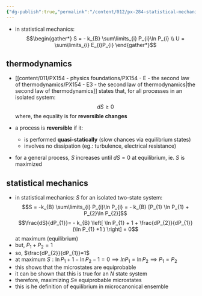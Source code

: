 ```yaml
---
{"dg-publish":true,"permalink":"/content/012/px-284-statistical-mechanics/f-connection-between-thermodynamics-and-statistical-mechanics/px-284-f1-isolated-system-or-microcanonical-ensemble/","created":"2024-11-29T18:43:20.801+00:00","updated":"2024-12-05T15:14:12.534+00:00"}
---
```


- in statistical mechanics:
$$\begin{gather*}
	S = - k_{B} \sum\limits_{i} P_{i}\ln P_{i} \\ 
	U = \sum\limits_{i} E_{i}P_{i} 
\end{gather*}$$
## thermodynamics
- [[content/011/PX154 - physics foundations/PX154 - E - the second law of thermodynamics/PX154 - E3 - the second law of thermodynamics\|the second law of thermodynamics]] states that, for all processes in an isolated system:
$$dS \geq 0$$
	where, the equality is for **reversible changes**
- a process is **reversible** if it:
	- is performed **quasi-statically** (slow chances via equilibrium states)
	- involves no dissipation (eg.: turbulence, electrical resistance)

- for a general process, $S$ increases until $dS = 0$ at equilibrium, ie. $S$ is maximized
## statistical mechanics
- in statistical mechanics: $S$ for an isolated two-state system:
$$S = -k_{B} \sum\limits_{i} P_{i}\ln P_{i} = - k_{B} [P_{1} \ln P_{1} + P_{2}\ln P_{2}]$$
$$\frac{dS}{dP_{1}}= - k_{B} \left[ \ln P_{1} + 1 + \frac{dP_{2}}{dP_{1}}(\ln P_{1} +1 ) \right] = 0$$
	at maximum (equilibrium)
- but, $P_{1} + P_{2} = 1$
- so, $\frac{dP_{2}}{dP_{1}}=1$
- at maximum $S: \ln P_{1} + 1 - \ln P_{2} -1 =0 \implies ln P_{1} = \ln P_{2} \implies P_{1} = P_{2}$
- this shows that the microstates are equiprobable
- it can be shown that this is true for an $N$ state system
- therefore, maximizing $S \equiv$ equiprobable microstates
- this is he definition of equilibrium in microcanonical ensemble
